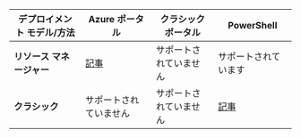 |**デプロイメント モデル/方法**| **Azure ポータル** | **クラシック ポータル** | **PowerShell**|
|---|---|---|---|
| **リソース マネージャー**      |[記事](vpn-gateway-howto-multi-site-to-site-resource-manager-portal.md)| サポートされていません | サポートされています|
| **クラシック** | サポートされていません | サポートされていません | [記事](vpn-gateway-multi-site.md) | 
 

<!--HONumber=Oct16_HO2-->


